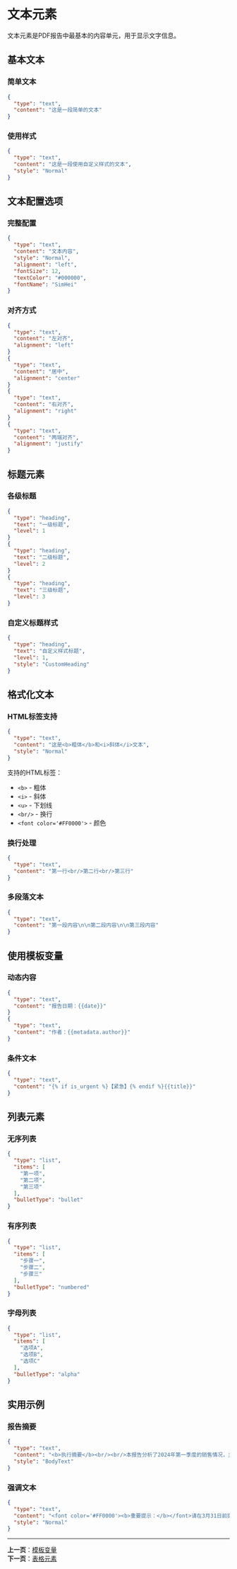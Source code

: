 # 文本元素

文本元素是PDF报告中最基本的内容单元，用于显示文字信息。

## 基本文本

### 简单文本

```json
{
  "type": "text",
  "content": "这是一段简单的文本"
}
```

### 使用样式

```json
{
  "type": "text",
  "content": "这是一段使用自定义样式的文本",
  "style": "Normal"
}
```

## 文本配置选项

### 完整配置

```json
{
  "type": "text",
  "content": "文本内容",
  "style": "Normal",
  "alignment": "left",
  "fontSize": 12,
  "textColor": "#000000",
  "fontName": "SimHei"
}
```

### 对齐方式

```json
{
  "type": "text",
  "content": "左对齐",
  "alignment": "left"
}
{
  "type": "text",
  "content": "居中",
  "alignment": "center"
}
{
  "type": "text",
  "content": "右对齐",
  "alignment": "right"
}
{
  "type": "text",
  "content": "两端对齐",
  "alignment": "justify"
}
```

## 标题元素

### 各级标题

```json
{
  "type": "heading",
  "text": "一级标题",
  "level": 1
}
{
  "type": "heading",
  "text": "二级标题",
  "level": 2
}
{
  "type": "heading",
  "text": "三级标题",
  "level": 3
}
```

### 自定义标题样式

```json
{
  "type": "heading",
  "text": "自定义样式标题",
  "level": 1,
  "style": "CustomHeading"
}
```

## 格式化文本

### HTML标签支持

```json
{
  "type": "text",
  "content": "这是<b>粗体</b>和<i>斜体</i>文本",
  "style": "Normal"
}
```

支持的HTML标签：
- `<b>` - 粗体
- `<i>` - 斜体
- `<u>` - 下划线
- `<br/>` - 换行
- `<font color='#FF0000'>` - 颜色

### 换行处理

```json
{
  "type": "text",
  "content": "第一行<br/>第二行<br/>第三行"
}
```

### 多段落文本

```json
{
  "type": "text",
  "content": "第一段内容\n\n第二段内容\n\n第三段内容"
}
```

## 使用模板变量

### 动态内容

```json
{
  "type": "text",
  "content": "报告日期：{{date}}"
}
{
  "type": "text",
  "content": "作者：{{metadata.author}}"
}
```

### 条件文本

```json
{
  "type": "text",
  "content": "{% if is_urgent %}【紧急】{% endif %}{{title}}"
}
```

## 列表元素

### 无序列表

```json
{
  "type": "list",
  "items": [
    "第一项",
    "第二项",
    "第三项"
  ],
  "bulletType": "bullet"
}
```

### 有序列表

```json
{
  "type": "list",
  "items": [
    "步骤一",
    "步骤二",
    "步骤三"
  ],
  "bulletType": "numbered"
}
```

### 字母列表

```json
{
  "type": "list",
  "items": [
    "选项A",
    "选项B",
    "选项C"
  ],
  "bulletType": "alpha"
}
```

## 实用示例

### 报告摘要

```json
{
  "type": "text",
  "content": "<b>执行摘要</b><br/><br/>本报告分析了2024年第一季度的销售情况，主要发现包括：<br/>• 总销售额达到¥155万元<br/>• 同比增长15%<br/>• 新客户增加440人",
  "style": "BodyText"
}
```

### 强调文本

```json
{
  "type": "text",
  "content": "<font color='#FF0000'><b>重要提示：</b></font>请在3月31日前提交报告",
  "style": "Normal"
}
```

---

**上一页**：[模板变量](../templates.md)  
**下一页**：[表格元素](./table.md)

